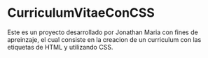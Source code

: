 # CurriculumVitaeConCSS

Este es un proyecto desarrollado por Jonathan Maria con fines de apreinzaje, el cual consiste en la creacion de un curriculum con las etiquetas de HTML y utilizando CSS.